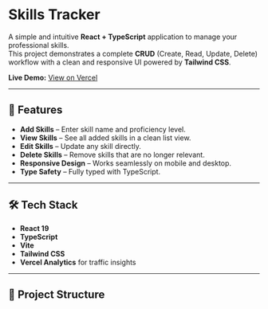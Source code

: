 # Skills Tracker

A simple and intuitive **React + TypeScript** application to manage your professional skills.  
This project demonstrates a complete **CRUD** (Create, Read, Update, Delete) workflow with a clean and responsive UI powered by **Tailwind CSS**.  

**Live Demo:** [View on Vercel]([https://your-vercel-deployment-link.vercel.app](https://skills-tracker-projects.vercel.app/))

---

## 🚀 Features

- **Add Skills** – Enter skill name and proficiency level.
- **View Skills** – See all added skills in a clean list view.
- **Edit Skills** – Update any skill directly.
- **Delete Skills** – Remove skills that are no longer relevant.
- **Responsive Design** – Works seamlessly on mobile and desktop.
- **Type Safety** – Fully typed with TypeScript.

---

## 🛠 Tech Stack

- **React 19**
- **TypeScript**
- **Vite**
- **Tailwind CSS**
- **Vercel Analytics** for traffic insights

---

## 📂 Project Structure

